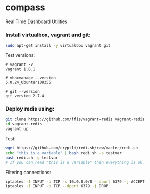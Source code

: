 # compass
Real Time Dashboard Utilities


### Install virtualbox, vagrant and git:
```bash
sudo apt-get install -y virtualbox vagrant git
```

Test versions:

```bash:
# vagrant -v
Vagrant 1.8.1

# vboxmanage --version
5.0.24_Ubuntur108355

# git --version
git version 2.7.4 
```

### Deploy redis using:
```bash
git clone https://github.com/ffis/vagrant-redis vagrant-redis
cd vagrant-redis
vagrant up
```

Test:
```bash
wget https://github.com/crypt1d/redi.sh/raw/master/redi.sh
echo "this is a variable" | bash redi.sh -s testvar
bash redi.sh -g testvar
# If you can read "this is a variable" then everything is ok.
```

Filtering connections:
```bash
iptables -I INPUT -p TCP -s 10.0.0.0/8 --dport 6379 -j ACCEPT
iptables -I INPUT -p TCP --dport 6379 -j DROP
```


